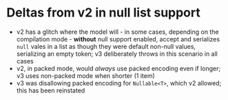 ﻿# Deltas from v2 in null list support

- v2 has a glitch where the model will - in some cases, depending on the compilation mode - **without** null support enabled,
  accept and serializes `null` vales in a list as though they were default non-null values, serializing an empty token; v3
  deliberately throws in this scenario in all cases
- v2, in packed mode, would *always* use packed encoding even if longer; v3 uses non-packed mode when shorter (1 item)
- v3 was disallowing packed encoding for `Nullable<T>`, which v2 allowed; this has been reinstated
